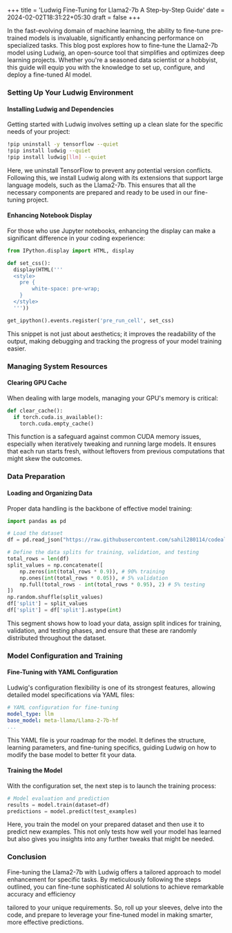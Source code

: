 +++
title = 'Ludwig Fine-Tuning for Llama2-7b A Step-by-Step Guide'
date = 2024-02-02T18:31:22+05:30
draft = false
+++

In the fast-evolving domain of machine learning, the ability to fine-tune pre-trained models is invaluable, significantly enhancing performance on specialized tasks. This blog post explores how to fine-tune the Llama2-7b model using Ludwig, an open-source tool that simplifies and optimizes deep learning projects. Whether you're a seasoned data scientist or a hobbyist, this guide will equip you with the knowledge to set up, configure, and deploy a fine-tuned AI model.

### Setting Up Your Ludwig Environment

#### Installing Ludwig and Dependencies

Getting started with Ludwig involves setting up a clean slate for the specific needs of your project:

```bash
!pip uninstall -y tensorflow --quiet
!pip install ludwig --quiet
!pip install ludwig[llm] --quiet
```

Here, we uninstall TensorFlow to prevent any potential version conflicts. Following this, we install Ludwig along with its extensions that support large language models, such as the Llama2-7b. This ensures that all the necessary components are prepared and ready to be used in our fine-tuning project.

#### Enhancing Notebook Display

For those who use Jupyter notebooks, enhancing the display can make a significant difference in your coding experience:

```python
from IPython.display import HTML, display

def set_css():
  display(HTML('''
  <style>
    pre {
        white-space: pre-wrap;
    }
  </style>
  '''))

get_ipython().events.register('pre_run_cell', set_css)
```

This snippet is not just about aesthetics; it improves the readability of the output, making debugging and tracking the progress of your model training easier.

### Managing System Resources

#### Clearing GPU Cache

When dealing with large models, managing your GPU's memory is critical:

```python
def clear_cache():
  if torch.cuda.is_available():
    torch.cuda.empty_cache()
```

This function is a safeguard against common CUDA memory issues, especially when iteratively tweaking and running large models. It ensures that each run starts fresh, without leftovers from previous computations that might skew the outcomes.

### Data Preparation

#### Loading and Organizing Data

Proper data handling is the backbone of effective model training:

```python
import pandas as pd

# Load the dataset
df = pd.read_json("https://raw.githubusercontent.com/sahil280114/codealpaca/master/data/code_alpaca_20k.json")

# Define the data splits for training, validation, and testing
total_rows = len(df)
split_values = np.concatenate([
    np.zeros(int(total_rows * 0.9)), # 90% training
    np.ones(int(total_rows * 0.05)), # 5% validation
    np.full(total_rows - int(total_rows * 0.95), 2) # 5% testing
])
np.random.shuffle(split_values)
df['split'] = split_values
df['split'] = df['split'].astype(int)
```

This segment shows how to load your data, assign split indices for training, validation, and testing phases, and ensure that these are randomly distributed throughout the dataset.

### Model Configuration and Training

#### Fine-Tuning with YAML Configuration

Ludwig's configuration flexibility is one of its strongest features, allowing detailed model specifications via YAML files:

```yaml
# YAML configuration for fine-tuning
model_type: llm
base_model: meta-llama/Llama-2-7b-hf
...
```

This YAML file is your roadmap for the model. It defines the structure, learning parameters, and fine-tuning specifics, guiding Ludwig on how to modify the base model to better fit your data.

#### Training the Model

With the configuration set, the next step is to launch the training process:

```python
# Model evaluation and prediction
results = model.train(dataset=df)
predictions = model.predict(test_examples)
```

Here, you train the model on your prepared dataset and then use it to predict new examples. This not only tests how well your model has learned but also gives you insights into any further tweaks that might be needed.

### Conclusion

Fine-tuning the Llama2-7b with Ludwig offers a tailored approach to model enhancement for specific tasks. By meticulously following the steps outlined, you can fine-tune sophisticated AI solutions to achieve remarkable accuracy and efficiency

 tailored to your unique requirements. So, roll up your sleeves, delve into the code, and prepare to leverage your fine-tuned model in making smarter, more effective predictions.

